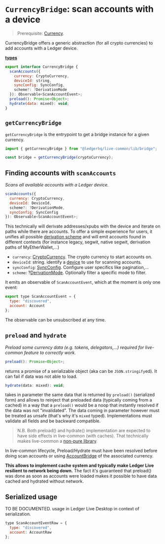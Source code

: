 # `CurrencyBridge`: scan accounts with a device

> Prerequisite: [Currency](./currency.md).

CurrencyBridge offers a generic abstraction (for all crypto currencies) to add accounts with a Ledger device.

**[types](../src/types/bridge.js)**

```js
export interface CurrencyBridge {
  scanAccounts({
    currency: CryptoCurrency,
    deviceId: string,
    syncConfig: SyncConfig,
    scheme?: ?DerivationMode
  }): Observable<ScanAccountEvent>;
  preload(): Promise<Object>;
  hydrate(data: mixed): void;
}
```

## `getCurrencyBridge`

`getCurrencyBridge` is the entrypoint to get a bridge instance for a given currency.

```js
import { getCurrencyBridge } from "@ledgerhq/live-common/lib/bridge";

const bridge = getCurrencyBridge(cryptoCurrency);
```

## Finding accounts with `scanAccounts`

_Scans all available accounts with a Ledger device._

```js
scanAccounts({
  currency: CryptoCurrency,
  deviceId: DeviceId,
  scheme?: ?DerivationMode,
  syncConfig: SyncConfig
}): Observable<ScanAccountEvent>;
```

This technically will derivate addresses/xpubs with the device and iterate on paths while there are accounts. To offer a simple experience for users, it unifies all possible [derivation scheme](./derivation.md) and will emit accounts found in different contexts (for instance legacy, segwit, native segwit, derivation paths of MyEtherWallet,...)

- `currency`: [CryptoCurrency](./currency.md). The crypto currency to start accounts on.
- `deviceId`: string. identify a [device](./hw.md) to use for scanning accounts.
- `syncConfig`: [SyncConfig](../src/types/pagination.js). Configure user specifics like pagination,...
- `scheme`: ?[DerivationMode](./derivation.md). Optionally filter a specific mode to filter.

It emits an observable of `ScanAccountEvent`, which at the moment is only one event:

```js
export type ScanAccountEvent = {
  type: "discovered",
  account: Account
};
```

The observable can be unsubscribed at any time.

## `preload` and `hydrate`

_Preload some currency data (e.g. tokens, delegators,...) required for live-common feature to correctly work._

```js
preload(): Promise<Object>;
```

returns a promise of a serializable object (aka can be `JSON.stringify`ed). It can fail if data was not able to load.

```js
hydrate(data: mixed): void;
```

takes in parameter the same data that is returned by `preload()` (serialized form) and allows to reinject that preloaded data (typically coming from a cached) in a way that a `preload()` would be a noop that instantly resolved if the data was not "invalidated". The data coming in parameter however must be treated as unsafe (that's why it's `mixed` typed). Implementations must validate all fields and be backward compatible.

> N.B. Both preload() and hydrate() implementation are expected to have side effects in live-common (with caches). That technically makes live-common a [non-pure library](https://webpack.js.org/guides/tree-shaking/).

In live-common lifecycle, Preload/Hydrate must have been resolved before doing scan accounts or using [AccountBridge](./AccountBridge.md) of the associated currency.

**This allows to implement cache system and typically make Ledger Live resilient to network being down.** The fact it's guaranteed that preload() was done as soon as accounts were loaded makes it possible to have data cached and hydrated without network.

## Serialized usage

TO BE DOCUMENTED. usage in Ledger Live Desktop in context of serialization.

```js
type ScanAccountEventRaw = {
  type: "discovered",
  account: AccountRaw
};
```
